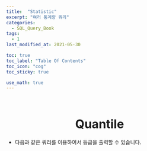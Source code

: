 ```yaml
---
title:  "Statistic"
excerpt: "여러 통계량 쿼리"
categories:
  - SQL_Query_Book
tags:
  - 1
last_modified_at: 2021-05-30

toc: true
toc_label: "Table Of Contents"
toc_icon: "cog"
toc_sticky: true

use_math: true
---
```


<br>

# <center><font size="6">Quantile</font></center>

- 다음과 같은 쿼리를 이용하여서 등급을 출력할 수 있습니다.

